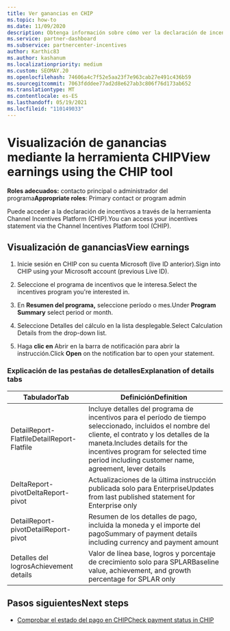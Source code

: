 ```yaml
---
title: Ver ganancias en CHIP
ms.topic: how-to
ms.date: 11/09/2020
description: Obtenga información sobre cómo ver la declaración de incentivos y las ganancias en la herramienta Channel Incentives Platform (CHIP).
ms.service: partner-dashboard
ms.subservice: partnercenter-incentives
author: Karthic83
ms.author: kashanum
ms.localizationpriority: medium
ms.custom: SEOMAY.20
ms.openlocfilehash: 74606a4c7f52e5aa23f7e963cab27e491c436b59
ms.sourcegitcommit: 7063fdddee77ad2d8e627ab3c806f76d173ab652
ms.translationtype: MT
ms.contentlocale: es-ES
ms.lasthandoff: 05/19/2021
ms.locfileid: "110149033"
---
```

# <a name="view-earnings-using-the-chip-tool"></a><span data-ttu-id="46030-103">Visualización de ganancias mediante la herramienta CHIP</span><span class="sxs-lookup"><span data-stu-id="46030-103">View earnings using the CHIP tool</span></span>

<span data-ttu-id="46030-104">**Roles adecuados:** contacto principal o administrador del programa</span><span class="sxs-lookup"><span data-stu-id="46030-104">**Appropriate roles**: Primary contact or program admin</span></span>

<span data-ttu-id="46030-105">Puede acceder a la declaración de incentivos a través de la herramienta Channel Incentives Platform (CHIP).</span><span class="sxs-lookup"><span data-stu-id="46030-105">You can access your incentives statement via the Channel Incentives Platform tool (CHIP).</span></span>

## <a name="view-earnings"></a><span data-ttu-id="46030-106">Visualización de ganancias</span><span class="sxs-lookup"><span data-stu-id="46030-106">View earnings</span></span>

1. <span data-ttu-id="46030-107">Inicie sesión en CHIP con su cuenta Microsoft (live ID anterior).</span><span class="sxs-lookup"><span data-stu-id="46030-107">Sign into CHIP using your Microsoft account (previous Live ID).</span></span>

2. <span data-ttu-id="46030-108">Seleccione el programa de incentivos que le interesa.</span><span class="sxs-lookup"><span data-stu-id="46030-108">Select the incentives program you're interested in.</span></span>

3. <span data-ttu-id="46030-109">En **Resumen del programa,** seleccione período o mes.</span><span class="sxs-lookup"><span data-stu-id="46030-109">Under **Program Summary** select period or month.</span></span> 
1. <span data-ttu-id="46030-110">Seleccione Detalles del cálculo en la lista desplegable.</span><span class="sxs-lookup"><span data-stu-id="46030-110">Select Calculation Details from the drop-down list.</span></span>
1.  <span data-ttu-id="46030-111">Haga **clic en** Abrir en la barra de notificación para abrir la instrucción.</span><span class="sxs-lookup"><span data-stu-id="46030-111">Click **Open** on the notification bar  to open your statement.</span></span>

### <a name="explanation-of-details-tabs"></a><span data-ttu-id="46030-112">Explicación de las pestañas de detalles</span><span class="sxs-lookup"><span data-stu-id="46030-112">Explanation of details tabs</span></span>

|<span data-ttu-id="46030-113">**Tabulador**</span><span class="sxs-lookup"><span data-stu-id="46030-113">**Tab**</span></span>|<span data-ttu-id="46030-114">**Definición**</span><span class="sxs-lookup"><span data-stu-id="46030-114">**Definition**</span></span>|
|-------------|--------------------------|
|<span data-ttu-id="46030-115">DetailReport-Flatfile</span><span class="sxs-lookup"><span data-stu-id="46030-115">DetailReport-Flatfile</span></span>|<span data-ttu-id="46030-116">Incluye detalles del programa de incentivos para el período de tiempo seleccionado, incluidos el nombre del cliente, el contrato y los detalles de la maneta.</span><span class="sxs-lookup"><span data-stu-id="46030-116">Includes details for the incentives program for selected time period including customer name, agreement, lever details</span></span>|
|<span data-ttu-id="46030-117">DeltaReport-pivot</span><span class="sxs-lookup"><span data-stu-id="46030-117">DeltaReport-pivot</span></span>|<span data-ttu-id="46030-118">Actualizaciones de la última instrucción publicada solo para Enterprise</span><span class="sxs-lookup"><span data-stu-id="46030-118">Updates from last published statement for Enterprise only</span></span>|
|<span data-ttu-id="46030-119">DetailReport-pivot</span><span class="sxs-lookup"><span data-stu-id="46030-119">DetailReport-pivot</span></span>|<span data-ttu-id="46030-120">Resumen de los detalles de pago, incluida la moneda y el importe del pago</span><span class="sxs-lookup"><span data-stu-id="46030-120">Summary of payment details including currency and payment amount</span></span>|
|<span data-ttu-id="46030-121">Detalles del logros</span><span class="sxs-lookup"><span data-stu-id="46030-121">Achievement details</span></span>|<span data-ttu-id="46030-122">Valor de línea base, logros y porcentaje de crecimiento solo para SPLAR</span><span class="sxs-lookup"><span data-stu-id="46030-122">Baseline value, achievement, and growth percentage for SPLAR only</span></span>|

## <a name="next-steps"></a><span data-ttu-id="46030-123">Pasos siguientes</span><span class="sxs-lookup"><span data-stu-id="46030-123">Next steps</span></span>

- [<span data-ttu-id="46030-124">Comprobar el estado del pago en CHIP</span><span class="sxs-lookup"><span data-stu-id="46030-124">Check payment status in CHIP</span></span>](chip-payment-status.md)